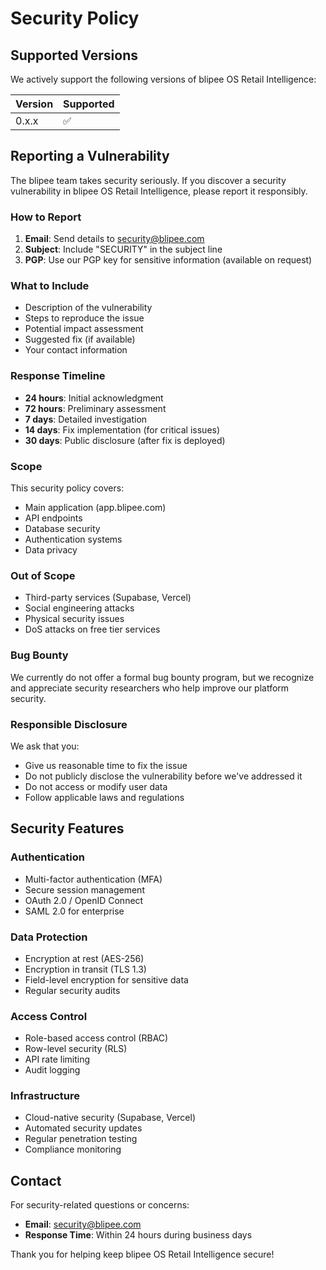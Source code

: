 # Security Policy

## Supported Versions

We actively support the following versions of blipee OS Retail Intelligence:

| Version | Supported          |
| ------- | ------------------ |
| 0.x.x   | :white_check_mark: |

## Reporting a Vulnerability

The blipee team takes security seriously. If you discover a security vulnerability in blipee OS Retail Intelligence, please report it responsibly.

### How to Report

1. **Email**: Send details to security@blipee.com
2. **Subject**: Include "SECURITY" in the subject line
3. **PGP**: Use our PGP key for sensitive information (available on request)

### What to Include

- Description of the vulnerability
- Steps to reproduce the issue
- Potential impact assessment
- Suggested fix (if available)
- Your contact information

### Response Timeline

- **24 hours**: Initial acknowledgment
- **72 hours**: Preliminary assessment
- **7 days**: Detailed investigation
- **14 days**: Fix implementation (for critical issues)
- **30 days**: Public disclosure (after fix is deployed)

### Scope

This security policy covers:
- Main application (app.blipee.com)
- API endpoints
- Database security
- Authentication systems
- Data privacy

### Out of Scope

- Third-party services (Supabase, Vercel)
- Social engineering attacks
- Physical security issues
- DoS attacks on free tier services

### Bug Bounty

We currently do not offer a formal bug bounty program, but we recognize and appreciate security researchers who help improve our platform security.

### Responsible Disclosure

We ask that you:
- Give us reasonable time to fix the issue
- Do not publicly disclose the vulnerability before we've addressed it
- Do not access or modify user data
- Follow applicable laws and regulations

## Security Features

### Authentication
- Multi-factor authentication (MFA)
- Secure session management
- OAuth 2.0 / OpenID Connect
- SAML 2.0 for enterprise

### Data Protection
- Encryption at rest (AES-256)
- Encryption in transit (TLS 1.3)
- Field-level encryption for sensitive data
- Regular security audits

### Access Control
- Role-based access control (RBAC)
- Row-level security (RLS)
- API rate limiting
- Audit logging

### Infrastructure
- Cloud-native security (Supabase, Vercel)
- Automated security updates
- Regular penetration testing
- Compliance monitoring

## Contact

For security-related questions or concerns:
- **Email**: security@blipee.com
- **Response Time**: Within 24 hours during business days

Thank you for helping keep blipee OS Retail Intelligence secure!